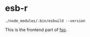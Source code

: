 # esb-r

`./node_modules/.bin/esbuild --version`

This is the frontend part of [fso](https://github.com/dj-mc/fso).

